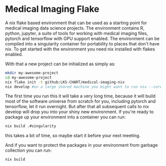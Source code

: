 # Medical Imaging Flake

A nix flake based environment that can be used as a starting point for medical imaging data science projects.
The environment contains R, python, jupyter, a suite of tools for working with medical imaging files, pytorch and tensorflow with
GPU support enabled. The environment can be compiled into a singularity container for portability to places that don't have nix.
To get started with the environment you need nix installed with flakes enabled.

With that a new project can be initialized as simply as:

```sh
mkdir my-awesome-project
cd my-awesome-project
nix flake init -t github:LKS-CHART/medical-imaging-nix
nix develop #on a large shared machine you might want to run nix --cores=<some number> develop
```

The first time you run this it will take a very long time, because it will build most of the software universe from
scratch for you, including pytorch and tensorflow, let it run overnight. But after that all subsequent calls
to nix develop will drop you into your shiny new environment. If you're ready to package up your environment into
a container you can run:

```sh
nix build .#singularity
```

this takes a bit of time, so maybe start it before your next meeting.

And if you want to protect the packages in your environment from garbage collection you can
run:

```sh
nix build
```
